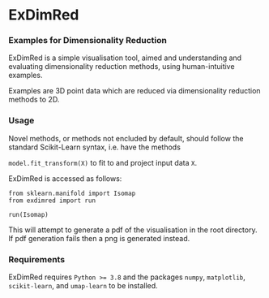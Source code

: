 # ExDimRed
### Examples for Dimensionality Reduction

ExDimRed is a simple visualisation tool, aimed and understanding and evaluating dimensionality reduction methods, using human-intuitive examples.

Examples are 3D point data which are reduced via dimensionality reduction methods to 2D.

### Usage

Novel methods, or methods not encluded by default, should follow the standard Scikit-Learn syntax, i.e. have the methods

`model.fit_transform(X)` to fit to and project input data `X`.

ExDimRed is accessed as follows:

```
from sklearn.manifold import Isomap
from exdimred import run

run(Isomap)
```

This will attempt to generate a pdf of the visualisation in the root directory.
If pdf generation fails then a png is generated instead.

### Requirements

ExDimRed requires `Python >= 3.8` and the packages `numpy`, `matplotlib`, `scikit-learn`, and `umap-learn` to be installed.

